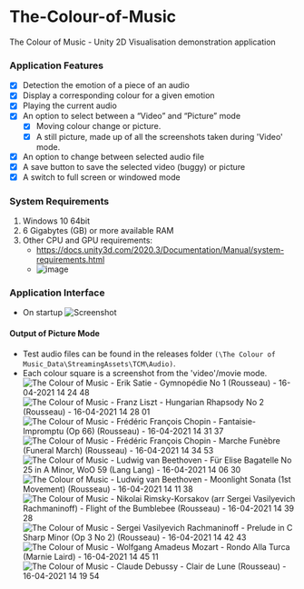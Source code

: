 # The-Colour-of-Music
The Colour of Music - Unity 2D Visualisation demonstration application 

### Application Features
- [x] Detection the emotion of a piece of an audio 
- [x] Display a corresponding colour for a given emotion
- [x] Playing the current audio
- [x] An option to select between a “Video” and “Picture” mode
  - [x] Moving colour change or picture.
  - [x] A still picture, made up of all the screenshots taken during 'Video' mode.
- [x] An option to change between selected audio file
- [x] A save button to save the selected video (buggy) or picture
- [x] A switch to full screen or windowed mode

### System Requirements
1. Windows 10 64bit
2. 6 Gigabytes (GB) or more available RAM
3. Other CPU and GPU requirements:
   - https://docs.unity3d.com/2020.3/Documentation/Manual/system-requirements.html
   - ![image](https://user-images.githubusercontent.com/23151263/115573608-ceac1b80-a2b8-11eb-8006-27131c40e25b.png "System requirements for Unity Desktop 2020 LTS")


### Application Interface
- On startup
![Screenshot](https://user-images.githubusercontent.com/23151263/115565017-eb445580-a2b0-11eb-8f6d-9936757c6421.png "App Controls and Logo")

#### Output of Picture Mode
- Test audio files can be found in the releases folder `(\The Colour of Music_Data\StreamingAssets\TCM\Audio)`.
- Each colour square is a screenshot from the 'video'/movie mode.
![The Colour of Music - Erik Satie - Gymnopédie No  1 (Rousseau) - 16-04-2021 14 24 48](https://user-images.githubusercontent.com/23151263/115564399-57728980-a2b0-11eb-9646-305ed4f34948.png "Erik Satie - Gymnopédie No  1 (Rousseau)")
![The Colour of Music - Franz Liszt - Hungarian Rhapsody No   2 (Rousseau) - 16-04-2021 14 28 01](https://user-images.githubusercontent.com/23151263/115564406-580b2000-a2b0-11eb-9241-1268ff2edf0e.png "Franz Liszt - Hungarian Rhapsody No   2 (Rousseau)")
![The Colour of Music - Frédéric François Chopin - Fantaisie-Impromptu (Op  66) (Rousseau) - 16-04-2021 14 31 37](https://user-images.githubusercontent.com/23151263/115564411-58a3b680-a2b0-11eb-8681-ccd06c18050a.png "Frédéric François Chopin - Fantaisie-Impromptu (Op  66) (Rousseau)")
![The Colour of Music - Frédéric François Chopin - Marche Funèbre (Funeral March) (Rousseau) - 16-04-2021 14 34 53](https://user-images.githubusercontent.com/23151263/115564413-58a3b680-a2b0-11eb-94e9-132798be59f3.png "Frédéric François Chopin - Marche Funèbre (Funeral March) (Rousseau)")
![The Colour of Music - Ludwig van Beethoven - Für Elise Bagatelle No  25 in A Minor, WoO 59 (Lang Lang) - 16-04-2021 14 06 30](https://user-images.githubusercontent.com/23151263/115564415-593c4d00-a2b0-11eb-8a2d-7b8c08c4f5d8.png "Ludwig van Beethoven - Für Elise Bagatelle No  25 in A Minor, WoO 59 (Lang Lang)")
![The Colour of Music - Ludwig van Beethoven - Moonlight Sonata (1st Movement) (Rousseau) - 16-04-2021 14 11 38](https://user-images.githubusercontent.com/23151263/115564416-593c4d00-a2b0-11eb-83da-59f0559c3acd.png "Ludwig van Beethoven - Moonlight Sonata (1st Movement) (Rousseau)")
![The Colour of Music - Nikolai Rimsky-Korsakov (arr  Sergei Vasilyevich Rachmaninoff) - Flight of the Bumblebee (Rousseau) - 16-04-2021 14 39 28](https://user-images.githubusercontent.com/23151263/115564420-593c4d00-a2b0-11eb-9891-45ea1adb470d.png "Nikolai Rimsky-Korsakov (arr  Sergei Vasilyevich Rachmaninoff) - Flight of the Bumblebee (Rousseau)")
![The Colour of Music - Sergei Vasilyevich Rachmaninoff - Prelude in C Sharp Minor (Op  3 No  2) (Rousseau) - 16-04-2021 14 42 43](https://user-images.githubusercontent.com/23151263/115564423-59d4e380-a2b0-11eb-822b-bf8ff9616685.png "Sergei Vasilyevich Rachmaninoff - Prelude in C Sharp Minor (Op  3 No  2) (Rousseau)")
![The Colour of Music - Wolfgang Amadeus Mozart - Rondo Alla Turca (Marnie Laird) - 16-04-2021 14 45 11](https://user-images.githubusercontent.com/23151263/115564425-59d4e380-a2b0-11eb-9593-08344c51254e.png "Wolfgang Amadeus Mozart - Rondo Alla Turca (Marnie Laird)")
![The Colour of Music - Claude Debussy - Clair de Lune (Rousseau) - 16-04-2021 14 19 54](https://user-images.githubusercontent.com/23151263/115564426-5a6d7a00-a2b0-11eb-94b9-e9cbb9275499.png "Claude Debussy - Clair de Lune (Rousseau)")

